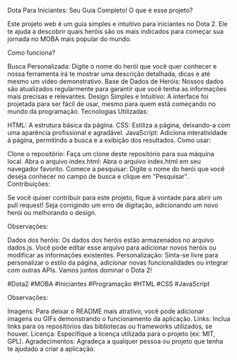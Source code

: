 Dota Para Iniciantes: Seu Guia Completo!
O que é esse projeto?

Este projeto web é um guia simples e intuitivo para iniciantes no Dota 2. Ele te ajuda a descobrir quais heróis são os mais indicados para começar sua jornada no MOBA mais popular do mundo.

Como funciona?

Busca Personalizada: Digite o nome do herói que você quer conhecer e nossa ferramenta irá te mostrar uma descrição detalhada, dicas e até mesmo um vídeo demonstrativo.
Base de Dados de Heróis: Nossos dados são atualizados regularmente para garantir que você tenha as informações mais precisas e relevantes.
Design Simples e Intuitivo: A interface foi projetada para ser fácil de usar, mesmo para quem está começando no mundo da programação.
Tecnologias Utilizadas:

HTML: A estrutura básica da página.
CSS: Estiliza a página, deixando-a com uma aparência profissional e agradável.
JavaScript: Adiciona interatividade à página, permitindo a busca e a exibição dos resultados.
Como usar:

Clone o repositório: Faça um clone deste repositório para sua máquina local.
Abra o arquivo index.html: Abra o arquivo index.html em seu navegador favorito.
Comece a pesquisar: Digite o nome do herói que você deseja conhecer no campo de busca e clique em "Pesquisar".
Contribuições:

Se você quiser contribuir para este projeto, fique à vontade para abrir um pull request! Seja corrigindo um erro de digitação, adicionando um novo herói ou melhorando o design.

Observações:

Dados dos heróis: Os dados dos heróis estão armazenados no arquivo dados.js. Você pode editar esse arquivo para adicionar novos heróis ou modificar as informações existentes.
Personalização: Sinta-se livre para personalizar o estilo da página, adicionar novas funcionalidades ou integrar com outras APIs.
Vamos juntos dominar o Dota 2!

#Dota2 #MOBA #Iniciantes #Programação #HTML #CSS #JavaScript

Observações:

Imagens: Para deixar o README mais atrativo, você pode adicionar imagens ou GIFs demonstrando o funcionamento da aplicação.
Links: Inclua links para os repositórios das bibliotecas ou frameworks utilizados, se houver.
Licença: Especifique a licença utilizada para o projeto (ex: MIT, GPL).
Agradecimentos: Agradeça a qualquer pessoa ou projeto que tenha te ajudado a criar a aplicação.
